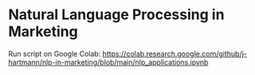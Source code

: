 # Natural Language Processing in Marketing

Run script on Google Colab: https://colab.research.google.com/github/j-hartmann/nlp-in-marketing/blob/main/nlp_applications.ipynb
